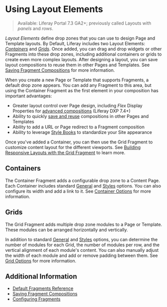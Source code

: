 # Using Layout Elements

> Available: Liferay Portal 7.3 GA2+; previously called Layouts with *panels* and *rows*.

*Layout Elements* define drop zones that you can use to design Page and Template layouts. By Default, Liferay includes two Layout Elements: [*Containers*](#containers) and [*Grids*](#grids). Once added, you can drag and drop widgets or other Fragments into these drop zones, including additional containers or grids to create even more complex layouts. After designing a layout, you can save layout compositions to reuse them in other Pages and Templates. See [Saving Fragment Compositions](./saving-fragment-compositions.md) for more information.

When you create a new Page or Template that supports Fragments, a default drop zone appears. You can add any Fragment to this area, but using the Container Fragment as the first element in your composition has important advantages:

* Greater layout control over Page design, including *Flex* Display Properties for [advanced compositions](./saving-fragment-compositions.md#creating-advanced-compositions-with-the-container-fragment) (Liferay DXP 7.4+)
* Ability to quickly [save and reuse](./saving-fragment-compositions.md) compositions in other Pages and Templates
* Ability to add a URL or Page redirect to a Fragment composition
* Ability to leverage [Style Books](../../../site-appearance/style-books/using-a-style-book-to-standardize-site-appearance.md) to standardize your Site appearance

Once you've added a Container, you can then use the Grid Fragment to customize content layout for the different viewports. See [Building Responsive Layouts with the Grid Fragment](./../../../optimizing-sites/building-a-responsive-site/building-responsive-layouts-with-the-grid-fragment.md) to learn more.

## Containers
<!--TASK: Add Image-->
The Container Fragment adds a configurable drop zone to a Content Page. Each Container includes standard [General](./configuring-fragments/general-settings-reference.md) and [Styles](./configuring-fragments/styles-reference.md) options. You can also configure its width and add a link to it. See [Container Options](./configuring-fragments/general-settings-reference.md#container-options) for more information.

## Grids
<!--TASK: Add Image-->
The Grid Fragment adds multiple drop zone modules to a Page or Template. These modules can be arranged horizontally and vertically.

In addition to standard [General](./configuring-fragments/general-settings-reference.md) and [Styles](./configuring-fragments/styles-reference.md) options, you can determine the number of modules for each Grid, the number of modules per row, and the vertical alignment of each module's content. You can also manually adjust the width of each module and add or remove padding between them. See [Grid Options](./configuring-fragments/general-settings-reference.md#grid-options) for more information.

## Additional Information

* [Default Fragments Reference](./default-fragments-reference.md)
* [Saving Fragment Compositions](./saving-fragment-compositions.md)
* [Configuring Fragments](./configuring-fragments.md)
